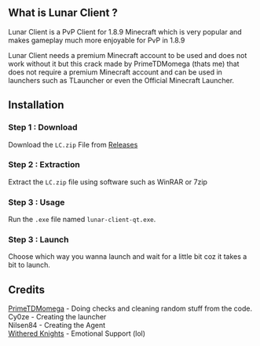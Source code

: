 ## What is Lunar Client ?
Lunar Client is a PvP Client for 1.8.9 Minecraft which is very popular and makes gameplay much more enjoyable for PvP in 1.8.9

Lunar Client needs a premium Minecraft account to be used and does not work without it but this crack made by PrimeTDMomega (thats me) that does not require a premium Minecraft account and can be used in launchers such as TLauncher or even the Official Minecraft Launcher.

## Installation 

### Step 1 : Download
 Download the `LC.zip` File from [Releases](https://github.com/WitheredKnights/lunarCrack/releases/tag/v3.0.0)
 ### Step 2 : Extraction
 Extract the `LC.zip` file using software such as WinRAR or 7zip
 ### Step 3 : Usage
 Run the `.exe` file named `lunar-client-qt.exe`.
 ### Step 3 : Launch
 Choose which way you wanna launch and wait for a little bit coz it takes a bit to launch.


## Credits
[PrimeTDMomega](https://github.com/PrimeTDMomega/) - Doing checks and cleaning random stuff from the code.
<br>
Cy0ze - Creating the launcher
<br>
Nilsen84 - Creating the Agent
<br>
[Withered Knights](https://dsc.gg/witheredknights) - Emotional Support (lol)
